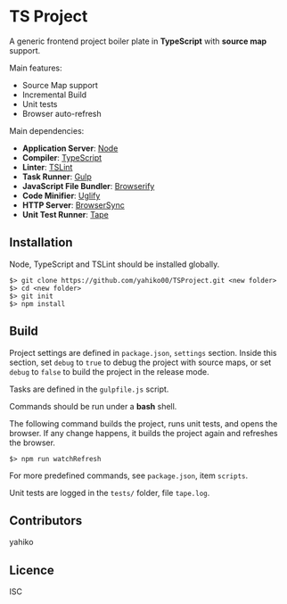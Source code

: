 # TS Project #

A generic frontend project boiler plate in **TypeScript** with **source map** support.

Main features:

* Source Map support
* Incremental Build
* Unit tests
* Browser auto-refresh


Main dependencies:

* **Application Server**: [Node](https://nodejs.org/en/)
* **Compiler**: [TypeScript](https://github.com/Microsoft/TypeScript)
* **Linter**: [TSLint](https://github.com/palantir/tslint)
* **Task Runner**: [Gulp](https://github.com/gulpjs/gulp)
* **JavaScript File Bundler**: [Browserify](https://github.com/substack/node-browserify)
* **Code Minifier**: [Uglify](https://github.com/mishoo/UglifyJS2)
* **HTTP Server**: [BrowserSync](https://github.com/Browsersync/browsersync.github.io)
* **Unit Test Runner**: [Tape](https://github.com/substack/tape)


## Installation ##

Node, TypeScript and TSLint should be installed globally.

	$> git clone https://github.com/yahiko00/TSProject.git <new folder>
	$> cd <new folder>
	$> git init
	$> npm install


## Build ##

Project settings are defined in `package.json`, `settings` section. Inside this section, set `debug` to `true` to debug the project with source maps, or set `debug` to `false` to build the project in the release mode.

Tasks are defined in the `gulpfile.js` script.

Commands should be run under a **bash** shell.

The following command builds the project, runs unit tests, and opens the browser. If any change happens, it builds the project again and refreshes the browser.

	$> npm run watchRefresh

For more predefined commands, see `package.json`, item `scripts`.

Unit tests are logged in the `tests/` folder, file `tape.log`.

## Contributors ##

yahiko


## Licence ##

ISC
